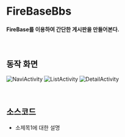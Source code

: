 # FireBaseBbs
#### FireBase를 이용하여 간단한 게시판을 만들어본다.

<br>

## 동작 화면
![NaviActivity](https://github.com/mdy0501/Study/blob/master/Android/Mini%20Project/FireBaseBbs/graphics/NaviActivity.png)  ![ListActivity](https://github.com/mdy0501/Study/blob/master/Android/Mini%20Project/FireBaseBbs/graphics/ListActivity.png)  ![DetailActivity](https://github.com/mdy0501/Study/blob/master/Android/Mini%20Project/FireBaseBbs/graphics/DetailActivity.png)

<br>

## 소스코드
- 소제목1에 대한 설명
```java

```
